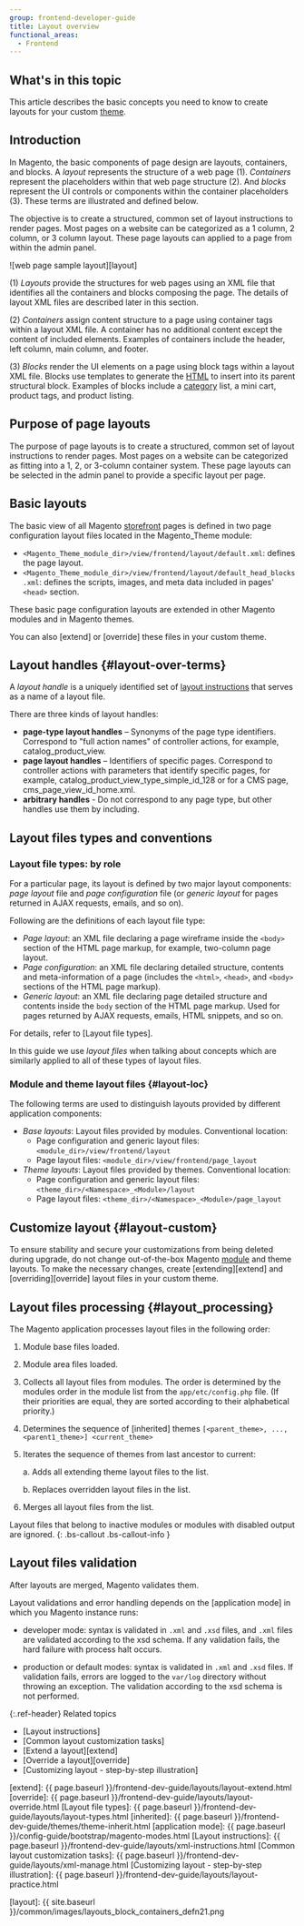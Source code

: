 ```yaml
---
group: frontend-developer-guide
title: Layout overview
functional_areas:
  - Frontend
---
```

## What's in this topic

This article describes the basic concepts you need to know to create layouts for your custom [theme](https://glossary.magento.com/theme).

## Introduction

In Magento, the basic components of page design are layouts, containers, and blocks. A *layout* represents the structure of a web page (1). *Containers* represent the placeholders within that web page structure (2). And *blocks* represent the UI controls or components within the container placeholders (3). These terms are illustrated and defined below.

The objective is to create a structured, common set of layout instructions to render pages. Most pages on a website can be categorized as a 1 column, 2 column, or 3 column layout. These page layouts can applied to a page from within the admin panel.

![web page sample layout][layout]

(1) *Layouts* provide the structures for web pages using an XML file that identifies all the containers and blocks composing the page. The details of layout XML files are described later in this section.

(2) *Containers* assign content structure to a page using container tags within a layout XML file. A container has no additional content except the content of included elements. Examples of containers include the header, left column, main column, and footer.

(3) *Blocks* render the UI elements on a page using block tags within a layout XML file. Blocks use templates to generate the [HTML](https://glossary.magento.com/html) to insert into its parent structural block. Examples of blocks include a [category](https://glossary.magento.com/category) list, a mini cart, product tags, and product listing.

## Purpose of page layouts

The purpose of page layouts is to create a structured, common set of layout instructions to render pages. Most pages on a website can be categorized as fitting into a 1, 2, or 3-column container system. These page layouts can be selected in the admin panel to provide a specific layout per page.

## Basic layouts

The basic view of all Magento [storefront](https://glossary.magento.com/storefront) pages is defined in two page configuration layout files located in the Magento_Theme module:

* `<Magento_Theme_module_dir>/view/frontend/layout/default.xml`: defines the page layout.
* `<Magento_Theme_module_dir>/view/frontend/layout/default_head_blocks.xml`: defines the scripts, images, and meta data included in pages' `<head>` section.

These basic page configuration layouts are extended in other Magento modules and in Magento themes.

You can also [extend] or [override] these files in your custom theme.

## Layout handles {#layout-over-terms}

A *layout handle* is a uniquely identified set of [layout instructions](https://glossary.magento.com/layout-instructions) that serves as a name of a layout file.

There are three kinds of layout handles:

- **page-type layout handles** – Synonyms of the page type identifiers. Correspond to "full action names" of controller actions, for example, catalog_product_view.
- **page layout handles** – Identifiers of specific pages. Correspond to controller actions with parameters that identify specific pages, for example, catalog_product_view_type_simple_id_128 or for a CMS page, cms_page_view_id_home.xml.
- **arbitrary handles** - Do not correspond to any page type, but other handles use them by including.

## Layout files types and conventions

### Layout file types: by role

For a particular page, its layout is defined by two major layout components: *page layout* file and *page configuration* file (or *generic layout* for pages returned in AJAX requests, emails, and so on).

Following are the definitions of each layout file type:

* *Page layout*: an XML file declaring a page wireframe inside the `<body>` section of the HTML page markup, for example, two-column page layout.
* *Page configuration*: an XML file declaring detailed structure, contents and meta-information of a page (includes the `<html>`, `<head>`, and `<body>` sections of the HTML page markup).
* *Generic layout*: an XML file declaring page detailed structure and contents inside the `body` section of the HTML page markup. Used for pages returned by AJAX requests, emails, HTML snippets, and so on.

For details, refer to [Layout file types].

In this guide we use *layout files* when talking about concepts which are similarly applied to all of these types of layout files.

### Module and theme layout files {#layout-loc}

The following terms are used to distinguish layouts provided by different application components:

* *Base layouts*: Layout files provided by modules. Conventional location:
   * Page configuration and generic layout files: `<module_dir>/view/frontend/layout`
   * Page layout files: `<module_dir>/view/frontend/page_layout`
* *Theme layouts*: Layout files provided by themes. Conventional location:
   * Page configuration and generic layout files: `<theme_dir>/<Namespace>_<Module>/layout`
   * Page layout files: `<theme_dir>/<Namespace>_<Module>/page_layout`

## Customize layout {#layout-custom}

To ensure stability and secure your customizations from being deleted during upgrade, do not change out-of-the-box Magento [module](https://glossary.magento.com/module) and theme layouts.
To make the necessary changes, create [extending][extend] and [overriding][override] layout files in your custom theme.

## Layout files processing {#layout_processing}

The Magento application processes layout files in the following order:

1. Module base files loaded.
2. Module area files loaded.
3. Collects all layout files from modules. The order is determined by the modules order in the module list from the `app/etc/config.php` file. (If their priorities are equal, they are sorted according to their alphabetical priority.)
4. Determines the sequence of [inherited] themes `[<parent_theme>, ..., <parent1_theme>] <current_theme>`
5. Iterates the sequence of themes from last ancestor to current:

   a. Adds all extending theme layout files to the list.

   b. Replaces overridden layout files in the list.

6. Merges all layout files from the list.

Layout files that belong to inactive modules or modules with disabled output are ignored.
{: .bs-callout .bs-callout-info }

## Layout files validation

After layouts are merged, Magento validates them.

Layout validations and error handling depends on the [application mode] in which you Magento instance runs:

- developer mode: syntax is validated in `.xml` and `.xsd` files, and `.xml` files are validated according to the xsd schema. If any validation fails, the hard failure with process halt occurs.

- production or default modes: syntax is validated in `.xml` and `.xsd` files. If validation fails, errors are logged to the `var/log` directory without throwing an exception. The validation according to the xsd schema is not performed.

{:.ref-header}
Related topics

* [Layout instructions]
* [Common layout customization tasks]
* [Extend a layout][extend]
* [Override a layout][override]
* [Customizing layout - step-by-step illustration]

<!-- Link definitions -->
[extend]: {{ page.baseurl }}/frontend-dev-guide/layouts/layout-extend.html
[override]: {{ page.baseurl }}/frontend-dev-guide/layouts/layout-override.html
[Layout file types]: {{ page.baseurl }}/frontend-dev-guide/layouts/layout-types.html
[inherited]: {{ page.baseurl }}/frontend-dev-guide/themes/theme-inherit.html
[application mode]: {{ page.baseurl }}/config-guide/bootstrap/magento-modes.html
[Layout instructions]: {{ page.baseurl }}/frontend-dev-guide/layouts/xml-instructions.html
[Common layout customization tasks]: {{ page.baseurl }}/frontend-dev-guide/layouts/xml-manage.html
[Customizing layout - step-by-step illustration]: {{ page.baseurl }}/frontend-dev-guide/layouts/layout-practice.html

<!-- Image Definitions -->
[layout]: {{ site.baseurl }}/common/images/layouts_block_containers_defn21.png
